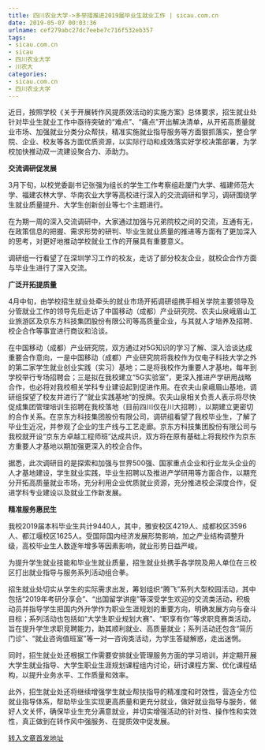 ```yaml
---
title: 四川农业大学->多举措推进2019届毕业生就业工作 | sicau.com.cn
date: 2019-05-07 00:03:36
urlname: cef279abc27dc7eebe7c716f532eb357
tags: 
- sicau.com.cn
- sicau
- 四川农业大学
- 川农大
categories:
- sicau.com.cn
- 四川农业大学
---
```


近日，按照学校《关于开展转作风提质效活动的实施方案》总体要求，招生就业处针对毕业生就业工作中亟待突破的“难点”、“痛点”开出解决清单，从开拓高质量就业市场、加强就业分类分众帮扶，精准实施就业指导服务等方面狠抓落实，整合学院、企业、校友等各方面优质资源，以实际行动和成效落实好学校决策部署，为学校加快推动双一流建设聚合力、添助力。

**交流调研促发展**

3月下旬，以校党委副书记张强为组长的学生工作考察组赴厦门大学、福建师范大学、福建农林大学、华南农业大学等高校进行深入的交流调研和学习，调研围绕学生就业质量提升、大学生创新创业等七个主题进行。

在为期一周的深入交流调研中，大家通过加强与兄弟院校之间的交流，互通有无，在政策信息的把握、需求形势的研判、毕业生就业质量的推进等方面有了更加深入的思考，对更好地推动学校就业工作的开展具有重要意义。

调研组一行看望了在深圳学习工作的校友，走访了部分校友企业，就校企合作方面与毕业生进行了深入交流。

**广泛开拓提质量**

4月中旬，由学校招生就业处牵头的就业市场开拓调研组携手相关学院主要领导及分管就业工作的领导先后走访了中国移动（成都）产业研究院、农夫山泉峨眉山工业旅游区及京东方科技集团股份有限公司等高质量企业，与其就人才培养及招聘、校企合作等事宜进行商议和洽谈。

在中国移动（成都）产业研究院，双方通过对5G知识的学习了解、深入洽谈达成重要合作意向，一是中国移动（成都）产业研究院将我校作为仅电子科技大学之外的第二家学生就业创业实践（实习）基地；二是将我校作为重要人才基地，每年到学校举行专场招聘会；三是拟在我校建立“5G实验室”，更深入推进产学研用战略合作，也必将对我校相关学科专业建设起到促进作用。在农夫山泉峨眉山基地，调研组探望了校友并进行了“就业实践基地”的授牌。农夫山泉相关负责人表示将尽快促成集团管理培训生招聘在我校落地（目前四川仅在川大招聘），以期建立更密切的合作关系。在京东方科技集团股份有限公司，调研组看望了我校毕业生，了解了毕业生近况，并参观了企业的生产线与工艺走廊。京东方科技集团股份有限公司与我校就开设“京东方卓越工程师班”达成共识，双方将在原有基础上将我校作为京东方重要人才基地以期加强更深入的校企合作。

据悉，此次调研目的是探索和加强与世界500强、国家重点企业和行业龙头企业的人才基地建设，学生就业实践，毕业生招聘以及推进产学研用等方面合作，以期充分开拓高质量就业市场，充分利用企业优质就业资源，充分推进校企深度合作，促进学科专业建设以及就业工作新发展。

**精准服务惠民生**

我校2019届本科毕业生共计9440人，其中，雅安校区4219人、成都校区3596人、都江堰校区1625人。受国际国内经济发展形势影响，加之产业结构调整升级，高校毕业生人数逐年增多等因素影响，就业形势日益严峻。

为提升学生就业技能和毕业生就业质量，招生就业处携手各学院及用人单位在三校区打出就业指导与服务系列活动组合拳。

招生就业处切实从学生的实际需求出发，筹划组织“腾飞”系列大型校园活动，其中包括“2019年考研分享会”、“出国留学讲座”等深受学生欢迎的交流类活动，积极动员并指导学生把国内外升学作为职业生涯规划的重要方向，明确发展方向与奋斗目标；系列活动也包括如“大学生职业规划大赛”、“职享有你”等求职竞赛类活动，旨在提升学生求职竞聘能力，助其顺利就业、高质量就业；系列活动还包含“简历门诊”、“就业咨询值班室”等一对一咨询类活动，为学生答疑解惑，走出迷惘。

同时，招生就业处还根据工作需要安排就业管理服务方面的学习培训，并定期开展大学生就业指导、大学生职业生涯规划课程组内讨论，研讨课程方案、优化课程结构，以提升业务水平、工作质量和效率。

此外，招生就业处还将继续增强学生就业帮扶指导的精准度和时效性，营造全方位就业指导体系，帮助毕业生实现更高质量和更充分就业，做好就业指导与服务，做好人文关怀，确保毕业生充分满意就业，并切实增强活动的针对性、操作性和实效性，真正做到在转作风中强服务、在提质效中促发展。

[转入文章首发地址](https://news.sicau.edu.cn/info/1135/50831.htm)
